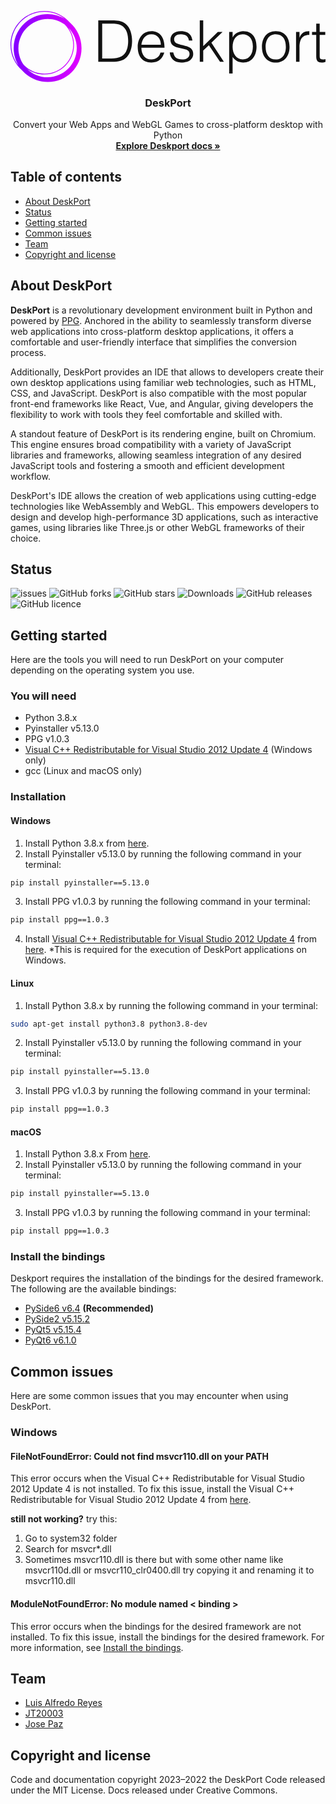 <link href="https://cdn.jsdelivr.net/npm/bootstrap@5.1.3/dist/css/bootstrap.min.css" rel="stylesheet" integrity="sha384-1BmE4kWBq78iYhFldvKuhfTAU6auU8tT94WrHftjDbrCEXSU1oBoqyl2QvZ6jIW3" crossorigin="anonymous">

<p align="center">
  <a href="#">
<svg width="506.35" height="114.14562669071238" viewBox="0 0 369.66666666666663 83.33333333333333" class="css-1j8o68f"><defs id="SvgjsDefs1014"><linearGradient id="SvgjsLinearGradient1019"><stop id="SvgjsStop1020" stop-color="#7f00ff" offset="0"></stop><stop id="SvgjsStop1021" stop-color="#e100ff" offset="1"></stop></linearGradient></defs><g id="SvgjsG1015" featurekey="symbolFeature-0" transform="matrix(0.9259259259259258,0,0,0.9259259259259258,-4.629629629629629,-4.629629629629629)" fill="url(#SvgjsLinearGradient1019)"><path xmlns="http://www.w3.org/2000/svg" fill="url(#SvgjsLinearGradient1019)" d="M95,52c0-12.871-5.692-24.431-14.682-32.318C72.431,10.692,60.871,5,48,5C24.29,5,5,24.29,5,48  c0,12.868,5.69,24.426,14.677,32.313C27.564,89.306,39.126,95,52,95c0.084,0,0.166-0.006,0.25-0.006S52.416,95,52.5,95  C75.972,95,95,75.972,95,52.5c0-0.084-0.006-0.166-0.006-0.25S95,52.084,95,52z M21.828,73.371  c-4.245-5.978-6.77-13.259-6.822-21.121c0.135-20.511,16.732-37.109,37.244-37.244c7.862,0.052,15.144,2.577,21.121,6.822  C80.224,28.473,84.5,37.758,84.5,48c0,20.126-16.374,36.5-36.5,36.5C37.758,84.5,28.473,80.224,21.828,73.371z M6,48  C6,24.841,24.841,6,48,6c9.858,0,18.926,3.422,26.1,9.13C67.637,11.242,60.076,9,52,9C28.29,9,9,28.29,9,52  c0,8.074,2.241,15.633,6.127,22.095C9.421,66.923,6,57.856,6,48z M52,89c-10.08,0-19.227-4.055-25.905-10.615  C32.269,82.854,39.838,85.5,48,85.5c20.678,0,37.5-16.822,37.5-37.5c0-8.162-2.646-15.731-7.115-21.905  C84.945,32.773,89,41.92,89,52C89,72.402,72.402,89,52,89z"></path></g><g id="SvgjsG1016" featurekey="nameFeature-0" transform="matrix(1.6873364480416888,0,0,1.6873364480416888,97.5330302945456,-7.8981695054024605)" fill="#111111"><path d="M13.08 40 l-9.84 0 l0 -28.8 l9.84 0 c3.2 0 6.2 0.2 8.88 2.16 c3.8 2.76 4.8 8.36 4.8 12.2 c0 3.8 -0.84 8.04 -3.48 10.92 c-2.64 2.96 -6.4 3.52 -10.2 3.52 z M5.96 13.52 l0 24.16 l6.52 0 c2.44 0 4.56 -0.16 6.76 -1.32 c3.84 -1.96 4.8 -6.88 4.8 -10.8 c0 -4.2 -0.92 -8.8 -4.96 -10.96 c-1.72 -0.92 -4.2 -1.08 -6.6 -1.08 l-6.52 0 z M33.24 28.2 l13.52 0 c0 -4.04 -2.24 -7.32 -6.56 -7.32 c-4.24 0 -6.48 3.4 -6.96 7.32 z M49.32 30.2 l-16.08 0 c-0.04 4.48 2.36 8.2 6.96 8.2 c3.12 0 5.56 -1.72 6.28 -4.76 l2.68 0 c-1.2 3.92 -3.68 6.92 -8.96 6.92 c-6.64 0 -9.52 -4.72 -9.52 -10.84 c0 -6.04 3.6 -11 9.52 -11 c5.68 0 9.16 4.04 9.12 11.48 z M52.96000000000001 33.519999999999996 l2.44 0 c0.76 3.56 2.6 4.88 6.2 4.88 c3.48 0 5.12 -1.84 5.12 -3.84 c0 -6 -13.28 -1.76 -13.28 -9.92 c0 -3.44 2.68 -5.92 7.28 -5.92 c4.48 0 7.4 1.84 8 6.52 l-2.44 0 c-0.44 -3.2 -2.6 -4.36 -5.6 -4.36 c-3.04 0 -4.68 1.44 -4.68 3.56 c0 5.64 13.28 2.12 13.28 10.08 c0 3.96 -3.56 6.04 -8.44 6.04 s-7.68 -3.12 -7.88 -7.04 z M76.24000000000001 40 l-2.4 0 l0 -28.8 l2.4 0 l0 17.92 l10.16 -9.84 l3.28 0 l-7.76 7.48 l8.68 13.24 l-2.68 0 l-7.76 -11.56 l-3.92 3.72 l0 7.84 z M96.68 29.72 c0 4.68 2.64 8.68 7 8.68 c4.96 0 7.28 -4.2 7.08 -9.4 c-0.04 -5.2 -3.04 -8.12 -7.08 -8.12 c-4.52 0 -7 3.84 -7 8.84 z M96.68 36.68 l0 11.48 l-2.4 0 l0 -28.88 l2.4 0 l0 3.64 l0.08 0 c1.4 -2.72 4.56 -4.2 7.2 -4.2 c6.68 0 9.36 4.76 9.36 10.88 c0 5.8 -2.92 10.96 -9.24 10.96 c-2.92 0 -5.88 -1.36 -7.4 -3.88 z M126.68 40.56 c-5.28 -0.08 -9.6 -3.68 -9.6 -10.92 c0 -6.04 3.2 -10.92 9.6 -10.92 c6.48 0 9.6 4.84 9.6 10.92 c0 6.56 -3.8 10.92 -9.6 10.92 z M133.72 29.64 c-0.04 -4.88 -1.96 -8.76 -7.04 -8.76 c-5.04 0 -7.04 4.28 -7.04 8.76 c0 5.16 2.44 8.76 7.04 8.76 c5.04 0 7.04 -4.32 7.04 -8.76 z M143.20000000000002 29.84 l0 10.16 l-2.4 0 l0 -20.72 l2.4 0 l0 3.88 l0.08 0 c1.32 -3.32 3.28 -4.44 6.76 -4.44 l0 2.6 c-5.4 -0.12 -6.84 3.88 -6.84 8.52 z M161.28 38.12 l0 1.96 c-0.56 0.12 -1.6 0.48 -2.76 0.48 c-2.36 0 -3.68 -1.04 -3.68 -4.12 l0 -15.16 l-2.92 0 l0 -2 l2.92 0 l0 -5.76 l2.4 0 l0 5.76 l3.88 0 l0 2 l-3.88 0 l0 14.2 c0 2.04 0.08 2.92 2.08 2.92 c0.64 0 1.32 -0.12 1.96 -0.28 z"></path></g></svg>
  </a>
</p>

<h3 align="center">DeskPort</h3>

<p align="center">
  Convert your Web Apps and WebGL Games to cross-platform desktop with Python
  <br>
  <a href="#docs"><strong>Explore Deskport docs »</strong></a>
  <br>
</p>

## Table of contents

- [About DeskPort](#about-deskport)
- [Status](#status)
- [Getting started](#getting-started)
- [Common issues](#common-issues)
- [Team](#team)
- [Copyright and license](#copyright-and-license)

## About DeskPort

**DeskPort** is a revolutionary development environment built in Python and powered by [PPG](https://github.com/runesc/ppg). Anchored in the ability to seamlessly transform diverse web applications into cross-platform desktop applications, it offers a comfortable and user-friendly interface that simplifies the conversion process.

Additionally, DeskPort provides an IDE that allows to developers create their own desktop applications using familiar web technologies, such as HTML, CSS, and JavaScript. DeskPort is also compatible with the most popular front-end frameworks like React, Vue, and Angular, giving developers the flexibility to work with tools they feel comfortable and skilled with.

A standout feature of DeskPort is its rendering engine, built on Chromium. This engine ensures broad compatibility with a variety of JavaScript libraries and frameworks, allowing seamless integration of any desired JavaScript tools and fostering a smooth and efficient development workflow.

DeskPort's IDE allows the creation of web applications using cutting-edge technologies like WebAssembly and WebGL. This empowers developers to design and develop high-performance 3D applications, such as interactive games, using libraries like Three.js or other WebGL frameworks of their choice.
## Status

![issues](https://img.shields.io/github/issues/DeskPortApp/DeskPort)
![GitHub forks](https://img.shields.io/github/forks/DeskPortApp/DeskPort)
![GitHub stars](https://img.shields.io/github/stars/DeskPortApp/DeskPort)
![Downloads](https://img.shields.io/github/downloads/DeskPortApp/DeskPort/total)
![GitHub releases](https://img.shields.io/github/v/release/DeskPortApp/DeskPort)
![GitHub licence](	https://img.shields.io/github/license/DeskPortApp/DeskPort)

## Getting started
Here are the tools you will need to run DeskPort on your computer depending on the operating system you use.

### You will need

- Python 3.8.x
- Pyinstaller v5.13.0
- PPG v1.0.3
- [Visual C++ Redistributable for Visual Studio 2012 Update 4](https://www.microsoft.com/en-us/download/details.aspx?id=30679) (Windows only)
- gcc (Linux and macOS only)

### Installation

#### Windows
1. Install Python 3.8.x from [here](https://www.python.org/downloads/release/python-3810/).
2. Install Pyinstaller v5.13.0 by running the following command in your terminal:
```bash
pip install pyinstaller==5.13.0
```
3. Install PPG v1.0.3 by running the following command in your terminal:
```bash
pip install ppg==1.0.3
```
4. Install [Visual C++ Redistributable for Visual Studio 2012 Update 4](https://www.microsoft.com/en-us/download/details.aspx?id=30679) from [here](https://www.microsoft.com/en-us/download/details.aspx?id=30679). *This is required for the execution of DeskPort applications on Windows.

#### Linux
1. Install Python 3.8.x by running the following command in your terminal:
```bash
sudo apt-get install python3.8 python3.8-dev
```
2. Install Pyinstaller v5.13.0 by running the following command in your terminal:
```bash
pip install pyinstaller==5.13.0
```
3. Install PPG v1.0.3 by running the following command in your terminal:
```bash
pip install ppg==1.0.3
```

#### macOS
1. Install Python 3.8.x From [here](https://www.python.org/downloads/release/python-3810/).
2. Install Pyinstaller v5.13.0 by running the following command in your terminal:
```bash
pip install pyinstaller==5.13.0
```
3. Install PPG v1.0.3 by running the following command in your terminal:
```bash
pip install ppg==1.0.3
```

### Install the bindings

Deskport requires the installation of the bindings for the desired framework. The following are the available bindings:

- [PySide6 v6.4](https://pypi.org/project/PySide6/6.4.0/) **(Recommended)**
- [PySide2 v5.15.2](https://pypi.org/project/PySide2/5.15.2/)
- [PyQt5 v5.15.4](https://pypi.org/project/PyQt5/5.15.4/)
- [PyQt6 v6.1.0](https://pypi.org/project/PyQt6/6.1.0/)

## Common issues
Here are some common issues that you may encounter when using DeskPort.

### Windows
#### FileNotFoundError: Could not find msvcr110.dll on your PATH
This error occurs when the Visual C++ Redistributable for Visual Studio 2012 Update 4 is not installed. To fix this issue, install the Visual C++ Redistributable for Visual Studio 2012 Update 4 from [here](https://www.microsoft.com/en-us/download/details.aspx?id=30679).

**still not working?** try this:
1. Go to system32 folder
2. Search for msvcr*.dll
3. Sometimes msvcr110.dll is there but with some other name like msvcr110d.dll or msvcr110_clr0400.dll try copying it and renaming it to msvcr110.dll

#### ModuleNotFoundError: No module named < binding >
This error occurs when the bindings for the desired framework are not installed. To fix this issue, install the bindings for the desired framework. For more information, see [Install the bindings](#install-the-bindings).


## Team

- [Luis Alfredo Reyes](https://github.com/runesc)
- [JT20003](https://github.com/JT20003)
- [Jose Paz](https://github.com/Ty6Way)

## Copyright and license
Code and documentation copyright 2023–2022 the DeskPort Code released under the MIT License. Docs released under Creative Commons.
